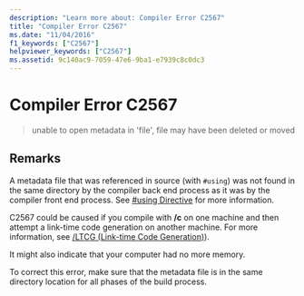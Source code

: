```yaml
---
description: "Learn more about: Compiler Error C2567"
title: "Compiler Error C2567"
ms.date: "11/04/2016"
f1_keywords: ["C2567"]
helpviewer_keywords: ["C2567"]
ms.assetid: 9c140ac9-7059-47e6-9ba1-e7939c8c0dc3
---
```

# Compiler Error C2567

> unable to open metadata in 'file', file may have been deleted or moved

## Remarks

A metadata file that was referenced in source (with `#using`) was not found in the same directory by the compiler back end process as it was by the compiler front end process. See [#using Directive](../../preprocessor/hash-using-directive-cpp.md) for more information.

C2567 could be caused if you compile with **/c** on one machine and then attempt a link-time code generation on another machine. For more information, see [/LTCG (Link-time Code Generation)](../../build/reference/ltcg-link-time-code-generation.md)).

It might also indicate that your computer had no  more memory.

To correct this error, make sure that the metadata file is in the same directory location for all phases of the build process.
